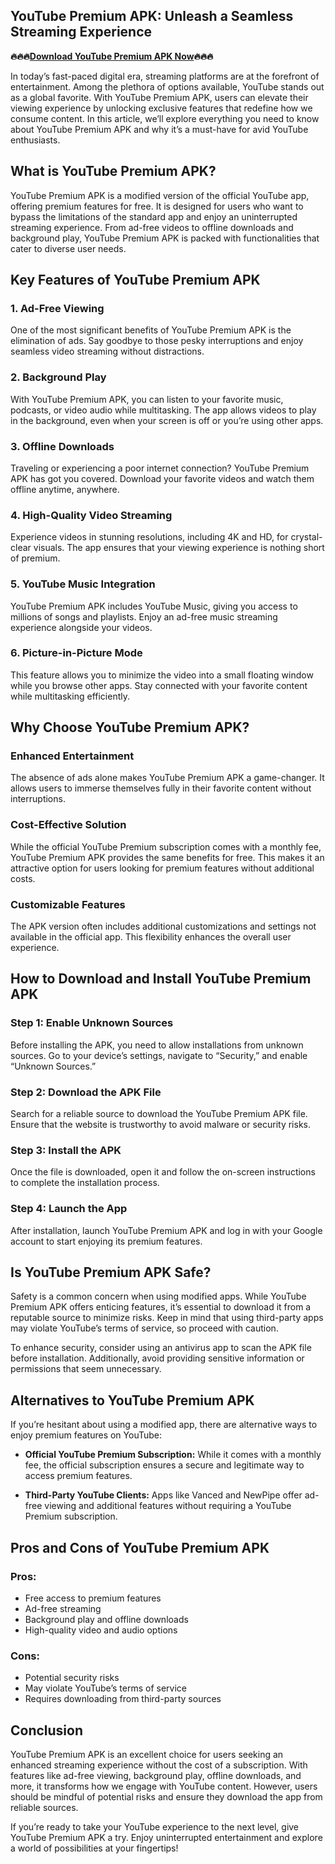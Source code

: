 ## YouTube Premium APK: Unleash a Seamless Streaming Experience ##

**🔥🔥🔥[Download YouTube Premium APK Now](https://apktemo.com/)🔥🔥🔥**

In today’s fast-paced digital era, streaming platforms are at the forefront of entertainment. Among the plethora of options available, YouTube stands out as a global favorite. With YouTube Premium APK, users can elevate their viewing experience by unlocking exclusive features that redefine how we consume content. In this article, we’ll explore everything you need to know about YouTube Premium APK and why it’s a must-have for avid YouTube enthusiasts.

## **What is YouTube Premium APK?**

YouTube Premium APK is a modified version of the official YouTube app, offering premium features for free. It is designed for users who want to bypass the limitations of the standard app and enjoy an uninterrupted streaming experience. From ad-free videos to offline downloads and background play, YouTube Premium APK is packed with functionalities that cater to diverse user needs.

## **Key Features of YouTube Premium APK**

### **1. Ad-Free Viewing**
One of the most significant benefits of YouTube Premium APK is the elimination of ads. Say goodbye to those pesky interruptions and enjoy seamless video streaming without distractions.

### **2. Background Play**
With YouTube Premium APK, you can listen to your favorite music, podcasts, or video audio while multitasking. The app allows videos to play in the background, even when your screen is off or you’re using other apps.

### **3. Offline Downloads**
Traveling or experiencing a poor internet connection? YouTube Premium APK has got you covered. Download your favorite videos and watch them offline anytime, anywhere.

### **4. High-Quality Video Streaming**
Experience videos in stunning resolutions, including 4K and HD, for crystal-clear visuals. The app ensures that your viewing experience is nothing short of premium.

### **5. YouTube Music Integration**
YouTube Premium APK includes YouTube Music, giving you access to millions of songs and playlists. Enjoy an ad-free music streaming experience alongside your videos.

### **6. Picture-in-Picture Mode**
This feature allows you to minimize the video into a small floating window while you browse other apps. Stay connected with your favorite content while multitasking efficiently.

## **Why Choose YouTube Premium APK?**

### **Enhanced Entertainment**
The absence of ads alone makes YouTube Premium APK a game-changer. It allows users to immerse themselves fully in their favorite content without interruptions.

### **Cost-Effective Solution**
While the official YouTube Premium subscription comes with a monthly fee, YouTube Premium APK provides the same benefits for free. This makes it an attractive option for users looking for premium features without additional costs.

### **Customizable Features**
The APK version often includes additional customizations and settings not available in the official app. This flexibility enhances the overall user experience.

## **How to Download and Install YouTube Premium APK**

### **Step 1: Enable Unknown Sources**
Before installing the APK, you need to allow installations from unknown sources. Go to your device’s settings, navigate to “Security,” and enable “Unknown Sources.”

### **Step 2: Download the APK File**
Search for a reliable source to download the YouTube Premium APK file. Ensure that the website is trustworthy to avoid malware or security risks.

### **Step 3: Install the APK**
Once the file is downloaded, open it and follow the on-screen instructions to complete the installation process.

### **Step 4: Launch the App**
After installation, launch YouTube Premium APK and log in with your Google account to start enjoying its premium features.

## **Is YouTube Premium APK Safe?**

Safety is a common concern when using modified apps. While YouTube Premium APK offers enticing features, it’s essential to download it from a reputable source to minimize risks. Keep in mind that using third-party apps may violate YouTube’s terms of service, so proceed with caution.

To enhance security, consider using an antivirus app to scan the APK file before installation. Additionally, avoid providing sensitive information or permissions that seem unnecessary.

## **Alternatives to YouTube Premium APK**

If you’re hesitant about using a modified app, there are alternative ways to enjoy premium features on YouTube:

- **Official YouTube Premium Subscription:** While it comes with a monthly fee, the official subscription ensures a secure and legitimate way to access premium features.

- **Third-Party YouTube Clients:** Apps like Vanced and NewPipe offer ad-free viewing and additional features without requiring a YouTube Premium subscription.

## **Pros and Cons of YouTube Premium APK**

### **Pros:**
- Free access to premium features
- Ad-free streaming
- Background play and offline downloads
- High-quality video and audio options

### **Cons:**
- Potential security risks
- May violate YouTube’s terms of service
- Requires downloading from third-party sources

## **Conclusion**

YouTube Premium APK is an excellent choice for users seeking an enhanced streaming experience without the cost of a subscription. With features like ad-free viewing, background play, offline downloads, and more, it transforms how we engage with YouTube content. However, users should be mindful of potential risks and ensure they download the app from reliable sources.

If you’re ready to take your YouTube experience to the next level, give YouTube Premium APK a try. Enjoy uninterrupted entertainment and explore a world of possibilities at your fingertips!
